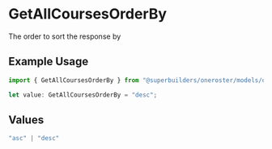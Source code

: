 # GetAllCoursesOrderBy

The order to sort the response by

## Example Usage

```typescript
import { GetAllCoursesOrderBy } from "@superbuilders/oneroster/models/operations";

let value: GetAllCoursesOrderBy = "desc";
```

## Values

```typescript
"asc" | "desc"
```